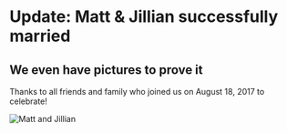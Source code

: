 # Update: Matt & Jillian successfully married

## We even have pictures to prove it

Thanks to all friends and family who joined us on August 18, 2017 to celebrate!

![Matt and Jillian](http://matt.jillian.io/matt%20and%20jill.jpg)
